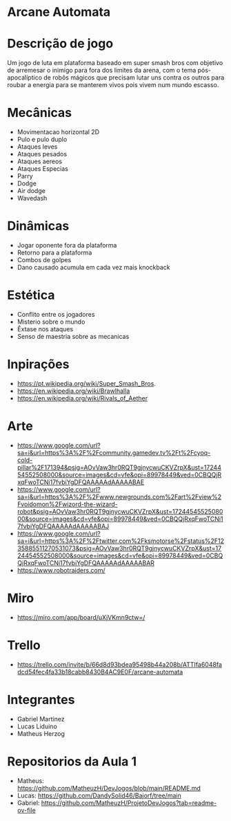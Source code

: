 # Arcane Automata
# Descrição de jogo
Um jogo de luta em plataforma baseado em super smash bros com objetivo de arremesar o inimigo para fora dos limites da arena, com o tema pós-apocalíptico de robôs mágicos que precisam lutar uns contra os outros para roubar a energia para se manterem vivos pois vivem num mundo escasso.
# Mecânicas 
- Movimentacao horizontal 2D
- Pulo e pulo duplo
- Ataques leves
- Ataques pesados
- Ataques aereos
- Ataques Especias
- Parry
- Dodge
- Air dodge
- Wavedash
# Dinâmicas 
- Jogar oponente fora da plataforma
- Retorno para a plataforma
- Combos de golpes
- Dano causado acumula em cada vez mais knockback
# Estética
- Conflito entre os jogadores
- Misterio sobre o mundo
- Êxtase nos ataques
- Senso de maestria sobre as mecanicas
# Inpirações
- https://pt.wikipedia.org/wiki/Super_Smash_Bros.
- https://en.wikipedia.org/wiki/Brawlhalla
- https://en.wikipedia.org/wiki/Rivals_of_Aether
# Arte 
- https://www.google.com/url?sa=i&url=https%3A%2F%2Fcommunity.gamedev.tv%2Ft%2Fcyoq-cold-pillar%2F171394&psig=AOvVaw3hr0RQT9gjnycwuCKVZrpX&ust=1724454552508000&source=images&cd=vfe&opi=89978449&ved=0CBQQjRxqFwoTCNi17fvbiYgDFQAAAAAdAAAAABAE
- https://www.google.com/url?sa=i&url=https%3A%2F%2Fwww.newgrounds.com%2Fart%2Fview%2Fvoidomon%2Fwizord-the-wizard-robot&psig=AOvVaw3hr0RQT9gjnycwuCKVZrpX&ust=1724454552508000&source=images&cd=vfe&opi=89978449&ved=0CBQQjRxqFwoTCNi17fvbiYgDFQAAAAAdAAAAABAJ
- https://www.google.com/url?sa=i&url=https%3A%2F%2Ftwitter.com%2Fksmotorse%2Fstatus%2F1235885511270531073&psig=AOvVaw3hr0RQT9gjnycwuCKVZrpX&ust=1724454552508000&source=images&cd=vfe&opi=89978449&ved=0CBQQjRxqFwoTCNi17fvbiYgDFQAAAAAdAAAAABAR
- https://www.robotraiders.com/

# Miro
- https://miro.com/app/board/uXjVKmn9ctw=/
# Trello
- https://trello.com/invite/b/66d8d93bdea95498b44a208b/ATTIfa6048fadcd54fec4fa33b18cabb8430B4AC9E0F/arcane-automata
# Integrantes
- Gabriel Martinez
- Lucas Liduino
- Matheus Herzog
# Repositorios da Aula 1
- Matheus: https://github.com/MatheuzH/DevJogos/blob/main/README.md
- Lucas: https://github.com/DandySolid46/Bajorf/tree/main
- Gabriel: https://github.com/MatheuzH/ProjetoDevJogos?tab=readme-ov-file
